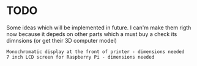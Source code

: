 # TODO

Some ideas which will be implemented in future. I can'm make them rigth now
because it depeds on other parts which a must buy a check its dimnsions (or
get their 3D computer model)

    Monochromatic display at the front of printer - dimensions needed
    7 inch LCD screen for Raspberry Pi - dimensions needed
